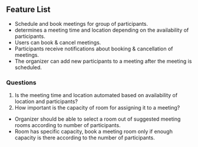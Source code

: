 ## Feature List
- Schedule and book meetings for group of participants.
- determines a meeting time and location depending on the availability of participants.
- Users can book & cancel meetings.
- Participants receive notifications about booking & cancellation of meetings.
- The organizer can add new participants to a meeting after the meeting is scheduled.

### Questions
1. Is the meeting time and location automated based on availability of location and participants?
2. How important is the capacity of room for assigning it to a meeting?


- Organizer should be able to select a room out of suggested meeting rooms 
according to number of participants.
- Room has specific capacity, book a meeting room only if enough capacity is there according 
to the number of participants.